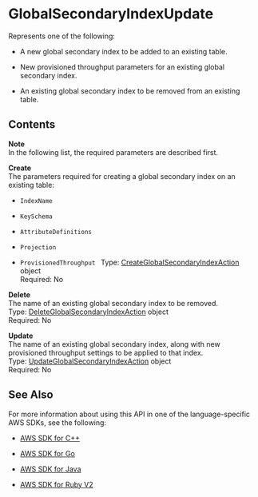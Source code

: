 # GlobalSecondaryIndexUpdate<a name="API_GlobalSecondaryIndexUpdate"></a>

Represents one of the following:

+ A new global secondary index to be added to an existing table\.

+ New provisioned throughput parameters for an existing global secondary index\.

+ An existing global secondary index to be removed from an existing table\.

## Contents<a name="API_GlobalSecondaryIndexUpdate_Contents"></a>

**Note**  
In the following list, the required parameters are described first\.

 **Create**   
The parameters required for creating a global secondary index on an existing table:  

+  `IndexName ` 

+  `KeySchema ` 

+  `AttributeDefinitions ` 

+  `Projection ` 

+  `ProvisionedThroughput ` 
Type: [CreateGlobalSecondaryIndexAction](API_CreateGlobalSecondaryIndexAction.md) object  
Required: No

 **Delete**   
The name of an existing global secondary index to be removed\.  
Type: [DeleteGlobalSecondaryIndexAction](API_DeleteGlobalSecondaryIndexAction.md) object  
Required: No

 **Update**   
The name of an existing global secondary index, along with new provisioned throughput settings to be applied to that index\.  
Type: [UpdateGlobalSecondaryIndexAction](API_UpdateGlobalSecondaryIndexAction.md) object  
Required: No

## See Also<a name="API_GlobalSecondaryIndexUpdate_SeeAlso"></a>

For more information about using this API in one of the language\-specific AWS SDKs, see the following:

+  [AWS SDK for C\+\+](http://docs.aws.amazon.com/goto/SdkForCpp/dynamodb-2012-08-10/GlobalSecondaryIndexUpdate) 

+  [AWS SDK for Go](http://docs.aws.amazon.com/goto/SdkForGoV1/dynamodb-2012-08-10/GlobalSecondaryIndexUpdate) 

+  [AWS SDK for Java](http://docs.aws.amazon.com/goto/SdkForJava/dynamodb-2012-08-10/GlobalSecondaryIndexUpdate) 

+  [AWS SDK for Ruby V2](http://docs.aws.amazon.com/goto/SdkForRubyV2/dynamodb-2012-08-10/GlobalSecondaryIndexUpdate) 